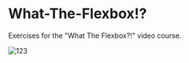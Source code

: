 # What-The-Flexbox!?
Exercises for the "What The Flexbox?!" video course.

![123](https://cloud.githubusercontent.com/assets/18014936/23296159/7249cdf8-fa7c-11e6-89ee-752438e76779.png)
